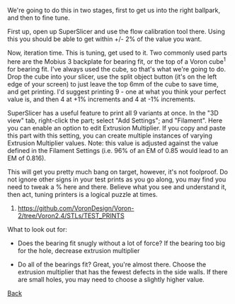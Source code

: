 We're going to do this in two stages, first to get us into the right ballpark, and then to fine tune.

First up, open up SuperSlicer and use the flow calibration tool there. Using this you should be able to get within +/- 2% of the value you want.

Now, iteration time. This is tuning, get used to it. Two commonly used parts here are the Mobius 3 backplate for bearing fit, or the top of a Voron cube<sup>1</sup> for bearing fit. I've always used the cube, so that's what we're going to do. Drop the cube into your slicer, use the split object button (it's on the left edge of your screen) to just leave the top 6mm of the cube to save time, and get printing. I'd suggest printing 9 - one at what you think your perfect value is, and then 4 at +1% increments and 4 at -1% increments.

SuperSlicer has a useful feature to print all 9 variants at once. In the "3D view" tab, right-click the part; select "Add Settings"; and "Filament". Here you can enable an option to edit Extrusion Multiplier. If you copy and paste this part with this setting, you can create multiple instances of varying Extrusion Multiplier values. Note: this value is adjusted against the value defined in the Filament Settings (i.e. 96% of an EM of 0.85 would lead to an EM of 0.816).

This will get you pretty much bang on target, however, it's not foolproof. Do not ignore other signs in your test prints as you go along, you may find you need to tweak a % here and there. Believe what you see and understand it, then act, tuning printers is a logical puzzle at times.


1. https://github.com/VoronDesign/Voron-2/tree/Voron2.4/STLs/TEST_PRINTS


What to look out for:
* Does the bearing fit snugly without a lot of force?
If the bearing too big for the hole, decrease extrusion multiplier

* Do all of the bearings fit? Great, you're almost there.
Choose the extrusion multiplier that has the fewest defects in the side walls. If there are small holes, you may need to choose a slightly higher value.


[Back](README.md)

